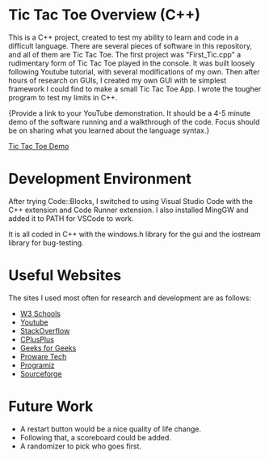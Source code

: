 # Tic Tac Toe Overview (C++)

This is a C++ project, created to test my ability to learn and code in a difficult language. 
There are several pieces of software in this repository, and all of them are Tic Tac Toe. The 
first project was "First_Tic.cpp" a rudimentary form of Tic Tac Toe played in the console. It was 
built loosely following Youtube tutorial, with several modifications of my own. Then after
hours of research on GUIs, I created my own GUI with te simplest framework I could find to make 
a small Tic Tac Toe App. I wrote the tougher program to test my limits in C++.

{Provide a link to your YouTube demonstration. It should be a 4-5 minute demo of the software running and a walkthrough of the code. Focus should be on sharing what you learned about the language syntax.}

[Tic Tac Toe Demo](https://youtu.be/1nQLKtBv4w4)


# Development Environment

After trying Code::Blocks, I switched to using Visual Studio Code with the C++ extension and 
Code Runner extension. I also installed MingGW and added it to PATH for VSCode to work.

It is all coded in C++ with the windows.h library for the gui and the iostream library for 
bug-testing.


# Useful Websites

The sites I used most often for research and development are as follows:

- [W3 Schools](https://www.w3schools.com/)
- [Youtube](www.youtube.com)
- [StackOverflow](stackoverflow.com)
- [CPlusPlus](cplusplus.com)
- [Geeks for Geeks](www.geeksforgeeks.org)
- [Proware Tech](www.prowaretech.com)
- [Programiz](www.programiz.com)
- [Sourceforge](sourceforge.net)


# Future Work

- A restart button would be a nice quality of life change.
- Following that, a scoreboard could be added.
- A randomizer to pick who goes first.
